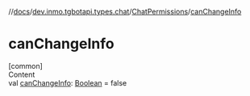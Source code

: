 //[docs](../../../index.md)/[dev.inmo.tgbotapi.types.chat](../index.md)/[ChatPermissions](index.md)/[canChangeInfo](can-change-info.md)



# canChangeInfo  
[common]  
Content  
val [canChangeInfo](can-change-info.md): [Boolean](https://kotlinlang.org/api/latest/jvm/stdlib/kotlin/-boolean/index.html) = false  




